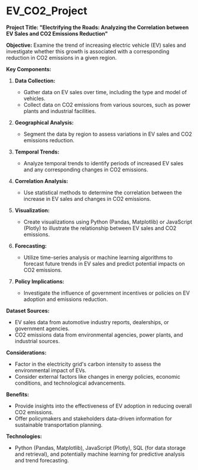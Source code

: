 # EV_CO2_Project
**Project Title: "Electrifying the Roads: Analyzing the Correlation between EV Sales and CO2 Emissions Reduction"**

**Objective:**
Examine the trend of increasing electric vehicle (EV) sales and investigate whether this growth is associated with a corresponding reduction in CO2 emissions in a given region.

**Key Components:**

1. **Data Collection:**
   - Gather data on EV sales over time, including the type and model of vehicles.
   - Collect data on CO2 emissions from various sources, such as power plants and industrial facilities.

2. **Geographical Analysis:**
   - Segment the data by region to assess variations in EV sales and CO2 emissions reduction.

3. **Temporal Trends:**
   - Analyze temporal trends to identify periods of increased EV sales and any corresponding changes in CO2 emissions.

4. **Correlation Analysis:**
   - Use statistical methods to determine the correlation between the increase in EV sales and changes in CO2 emissions.

5. **Visualization:**
   - Create visualizations using Python (Pandas, Matplotlib) or JavaScript (Plotly) to illustrate the relationship between EV sales and CO2 emissions.

6. **Forecasting:**
   - Utilize time-series analysis or machine learning algorithms to forecast future trends in EV sales and predict potential impacts on CO2 emissions.

7. **Policy Implications:**
   - Investigate the influence of government incentives or policies on EV adoption and emissions reduction.

**Dataset Sources:**
   - EV sales data from automotive industry reports, dealerships, or government agencies.
   - CO2 emissions data from environmental agencies, power plants, and industrial sources.

**Considerations:**
   - Factor in the electricity grid's carbon intensity to assess the environmental impact of EVs.
   - Consider external factors like changes in energy policies, economic conditions, and technological advancements.

**Benefits:**
   - Provide insights into the effectiveness of EV adoption in reducing overall CO2 emissions.
   - Offer policymakers and stakeholders data-driven information for sustainable transportation planning.

**Technologies:**
   - Python (Pandas, Matplotlib), JavaScript (Plotly), SQL (for data storage and retrieval), and potentially machine learning for predictive analysis and trend forecasting.
